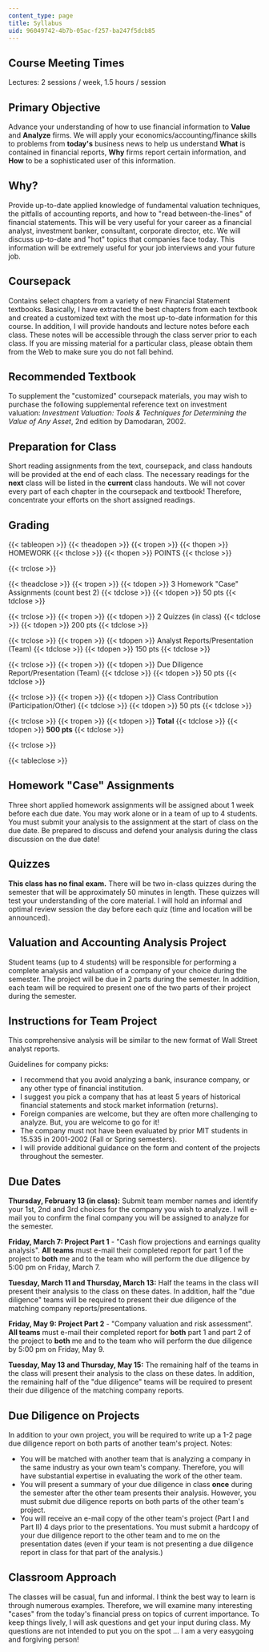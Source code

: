 ```yaml
---
content_type: page
title: Syllabus
uid: 96049742-4b7b-05ac-f257-ba247f5dcb85
---
```


Course Meeting Times
--------------------

Lectures: 2 sessions / week, 1.5 hours / session

Primary Objective
-----------------

Advance your understanding of how to use financial information to **Value** and **Analyze** firms. We will apply your economics/accounting/finance skills to problems from **today's** business news to help us understand **What** is contained in financial reports, **Why** firms report certain information, and **How** to be a sophisticated user of this information.

Why?
----

Provide up-to-date applied knowledge of fundamental valuation techniques, the pitfalls of accounting reports, and how to "read between-the-lines" of financial statements. This will be very useful for your career as a financial analyst, investment banker, consultant, corporate director, etc. We will discuss up-to-date and "hot" topics that companies face today. This information will be extremely useful for your job interviews and your future job.

Coursepack
----------

Contains select chapters from a variety of new Financial Statement textbooks. Basically, I have extracted the best chapters from each textbook and created a customized text with the most up-to-date information for this course. In addition, I will provide handouts and lecture notes before each class. These notes will be accessible through the class server prior to each class. If you are missing material for a particular class, please obtain them from the Web to make sure you do not fall behind.

Recommended Textbook
--------------------

To supplement the "customized" coursepack materials, you may wish to purchase the following supplemental reference text on investment valuation: _Investment Valuation: Tools & Techniques for Determining the Value of Any Asset_, 2nd edition by Damodaran, 2002.

Preparation for Class
---------------------

Short reading assignments from the text, coursepack, and class handouts will be provided at the end of each class. The necessary readings for the **next** class will be listed in the **current** class handouts. We will not cover every part of each chapter in the coursepack and textbook! Therefore, concentrate your efforts on the short assigned readings.

Grading
-------

{{< tableopen >}}
{{< theadopen >}}
{{< tropen >}}
{{< thopen >}}
HOMEWORK
{{< thclose >}}
{{< thopen >}}
POINTS
{{< thclose >}}

{{< trclose >}}

{{< theadclose >}}
{{< tropen >}}
{{< tdopen >}}
3 Homework "Case" Assignments (count best 2)
{{< tdclose >}}
{{< tdopen >}}
50 pts
{{< tdclose >}}

{{< trclose >}}
{{< tropen >}}
{{< tdopen >}}
2 Quizzes (in class)
{{< tdclose >}}
{{< tdopen >}}
200 pts
{{< tdclose >}}

{{< trclose >}}
{{< tropen >}}
{{< tdopen >}}
Analyst Reports/Presentation (Team)
{{< tdclose >}}
{{< tdopen >}}
150 pts
{{< tdclose >}}

{{< trclose >}}
{{< tropen >}}
{{< tdopen >}}
Due Diligence Report/Presentation (Team)
{{< tdclose >}}
{{< tdopen >}}
50 pts
{{< tdclose >}}

{{< trclose >}}
{{< tropen >}}
{{< tdopen >}}
Class Contribution (Participation/Other)
{{< tdclose >}}
{{< tdopen >}}
50 pts
{{< tdclose >}}

{{< trclose >}}
{{< tropen >}}
{{< tdopen >}}
**Total**
{{< tdclose >}}
{{< tdopen >}}
**500 pts**
{{< tdclose >}}

{{< trclose >}}

{{< tableclose >}}

Homework "Case" Assignments
---------------------------

Three short applied homework assignments will be assigned about 1 week before each due date. You may work alone or in a team of up to 4 students. You must submit your analysis to the assignment at the start of class on the due date. Be prepared to discuss and defend your analysis during the class discussion on the due date!

Quizzes
-------

**This class has no final exam.** There will be two in-class quizzes during the semester that will be approximately 50 minutes in length. These quizzes will test your understanding of the core material. I will hold an informal and optimal review session the day before each quiz (time and location will be announced).

Valuation and Accounting Analysis Project
-----------------------------------------

Student teams (up to 4 students) will be responsible for performing a complete analysis and valuation of a company of your choice during the semester. The project will be due in 2 parts during the semester. In addition, each team will be required to present one of the two parts of their project during the semester.

Instructions for Team Project
-----------------------------

This comprehensive analysis will be similar to the new format of Wall Street analyst reports.

Guidelines for company picks:

*   I recommend that you avoid analyzing a bank, insurance company, or any other type of financial institution.
*   I suggest you pick a company that has at least 5 years of historical financial statements and stock market information (returns).
*   Foreign companies are welcome, but they are often more challenging to analyze. But, you are welcome to go for it!
*   The company must not have been evaluated by prior MIT students in 15.535 in 2001-2002 (Fall or Spring semesters).
*   I will provide additional guidance on the form and content of the projects throughout the semester.

Due Dates
---------

**Thursday, February 13 (in class):** Submit team member names and identify your 1st, 2nd and 3rd choices for the company you wish to analyze. I will e-mail you to confirm the final company you will be assigned to analyze for the semester.

**Friday, March 7: Project Part 1** - "Cash flow projections and earnings quality analysis". **All teams** must e-mail their completed report for part 1 of the project to **both** me and to the team who will perform the due diligence by 5:00 pm on Friday, March 7.

**Tuesday, March 11 and Thursday, March 13:** Half the teams in the class will present their analysis to the class on these dates. In addition, half the "due diligence" teams will be required to present their due diligence of the matching company reports/presentations.

**Friday, May 9: Project Part 2** - "Company valuation and risk assessment". **All teams** must e-mail their completed report for **both** part 1 and part 2 of the project to **both** me and to the team who will perform the due diligence by 5:00 pm on Friday, May 9.

**Tuesday, May 13 and Thursday, May 15:** The remaining half of the teams in the class will present their analysis to the class on these dates. In addition, the remaining half of the "due diligence" teams will be required to present their due diligence of the matching company reports.

Due Diligence on Projects
-------------------------

In addition to your own project, you will be required to write up a 1-2 page due diligence report on both parts of another team's project. Notes:

*   You will be matched with another team that is analyzing a company in the same industry as your own team's company. Therefore, you will have substantial expertise in evaluating the work of the other team.
*   You will present a summary of your due diligence in class **once** during the semester after the other team presents their analysis. However, you must submit due diligence reports on both parts of the other team's project.
*   You will receive an e-mail copy of the other team's project (Part I and Part II) 4 days prior to the presentations. You must submit a hardcopy of your due diligence report to the other team and to me on the presentation dates (even if your team is not presenting a due diligence report in class for that part of the analysis.)

Classroom Approach
------------------

The classes will be casual, fun and informal. I think the best way to learn is through numerous examples. Therefore, we will examine many interesting "cases" from the today's financial press on topics of current importance. To keep things lively, I will ask questions and get your input during class. My questions are not intended to put you on the spot … I am a very easygoing and forgiving person!